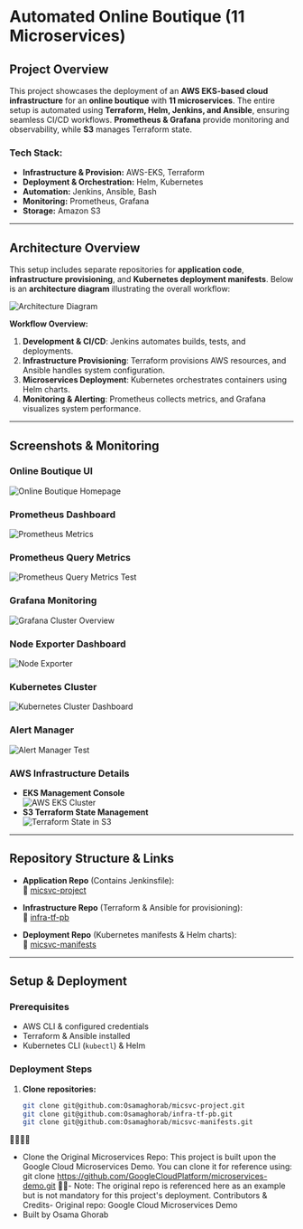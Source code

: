 # **Automated Online Boutique (11 Microservices)**  

## **Project Overview**  
This project showcases the deployment of an **AWS EKS-based cloud infrastructure** for an **online boutique** with **11 microservices**. The entire setup is automated using **Terraform, Helm, Jenkins, and Ansible**, ensuring seamless CI/CD workflows. **Prometheus & Grafana** provide monitoring and observability, while **S3** manages Terraform state.  

### **Tech Stack:**  
- **Infrastructure & Provision:** AWS-EKS, Terraform  
- **Deployment & Orchestration:**  Helm, Kubernetes
- **Automation:** Jenkins, Ansible, Bash  
- **Monitoring:** Prometheus, Grafana  
- **Storage:** Amazon S3  

---

## **Architecture Overview**  
This setup includes separate repositories for **application code**, **infrastructure provisioning**, and **Kubernetes deployment manifests**. Below is an **architecture diagram** illustrating the overall workflow:  

![Architecture Diagram](docs/images/architecture.png)  

**Workflow Overview:**  
1. **Development & CI/CD**: Jenkins automates builds, tests, and deployments.  
2. **Infrastructure Provisioning**: Terraform provisions AWS resources, and Ansible handles system configuration.  
3. **Microservices Deployment**: Kubernetes orchestrates containers using Helm charts.  
4. **Monitoring & Alerting**: Prometheus collects metrics, and Grafana visualizes system performance.  

---

## **Screenshots & Monitoring**  

### **Online Boutique UI**  
![Online Boutique Homepage](docs/images/boutique-ui.png)  

### **Prometheus Dashboard**  
![Prometheus Metrics](docs/images/prometheus-dashboard.png)  

### **Prometheus Query Metrics**  
![Prometheus Query Metrics Test](docs/images/query-metric.png)  

### **Grafana Monitoring**  
![Grafana Cluster Overview](docs/images/grafana-cluster.png)  

### **Node Exporter Dashboard**  
![Node Exporter](docs/images/node-exporter.png)  

### **Kubernetes Cluster**  
![Kubernetes Cluster Dashboard](docs/images/kubernetes-cluster.png)  

### **Alert Manager**  
![Alert Manager Test](docs/images/alert-manager-test.png)  


### **AWS Infrastructure Details**  
- **EKS Management Console**  
  ![AWS EKS Cluster](docs/images/aws-eks-console.png)  
- **S3 Terraform State Management**  
  ![Terraform State in S3](docs/images/aws-s3-state.png)  

---

## **Repository Structure & Links**  

- **Application Repo** (Contains Jenkinsfile):  
  🔗 [micsvc-project](https://github.com/Osamaghorab/micsvc-project)  

- **Infrastructure Repo** (Terraform & Ansible for provisioning):  
  🔗 [infra-tf-pb](https://github.com/Osamaghorab/infra-tf-pb)  

- **Deployment Repo** (Kubernetes manifests & Helm charts):  
  🔗 [micsvc-manifests](https://github.com/Osamaghorab/micsvc-manifests)  


---

## **Setup & Deployment**  
### **Prerequisites**  
- AWS CLI & configured credentials  
- Terraform & Ansible installed  
- Kubernetes CLI (`kubectl`) & Helm  

### **Deployment Steps**  
1. **Clone repositories:**  
   ```sh
   git clone git@github.com:Osamaghorab/micsvc-project.git
   git clone git@github.com:Osamaghorab/infra-tf-pb.git
   git clone git@github.com:Osamaghorab/micsvc-manifests.git


- Clone the Original Microservices Repo:
This project is built upon the Google Cloud Microservices Demo. You can clone it for reference using:
git clone https://github.com/GoogleCloudPlatform/microservices-demo.git
- Note: The original repo is referenced here as an example but is not mandatory for this project's deployment.
Contributors & Credits- Original repo: Google Cloud Microservices Demo
- Built by Osama Ghorab